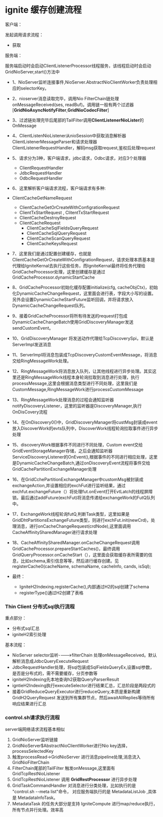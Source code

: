 # ignite 缓存创建流程

客户端：

发起调用请求流程：

- 获取

服务端：

服务端启动时会启动ClientListenerProcessor线程服务，该线程启动时会启动GridNioServer,start()方法中

- 1、NioServer监听连接事件,NioServer.AbstractNioClientWorker负责处理相应的selectorKey。
- 2、nioserver消息读取完毕，调用Nio FilterChain链处理onMessageReceived(ses, readBuf)。调用链一般有两个过滤器[**GridNioAsyncNotifyFilter**,**GridNioCodecFilter**]
- 3、过滤链处理完毕后尾部的TailFilter调用**ClientListenerNioLister**的OnMessage
- 4、ClientListenNioListener从nioSession中获取消息解析器ClientListenerMessageParser和请求处理器ClientListenerRequestHandler，解码msg获取request,鉴权后处理request
- 5、请求分为3种，客户端请求，jdbc请求，Odbc请求，对应3个处理器
  - ClientRequestHandler
  - JdbcRequestHandler
  - OdbcRequestHandler
- 6、这里解析客户端请求流程，客户端请求有多种:
- ClientCacheGetNameRequest
  - ClientCacheGetOrCreateWithConfigrationRequest
  - ClientTxStartRequest , ClitentTxStartRequest
  - ClientCacheDestroyRequest
  - ClientCacheRequest
    - ClientCacheSqlFieldsQueryRequest
    - ClientCacheSqlQueryRequest
    - ClientCacheScanQueryRequest
    - ClientCacheKeysRequest
- 7、这里我们是通过配置创建缓存，也就是ClientCacheGetOrCreateWithConfigrationRequest，请求处理本质基本是代理给IgniteKernal去执行这些任务，而IgniteKernal最终将任务代理给GridCacheProcessor处理，这里创建缓存是通过GridCacheProcessor.dynamicStartCache
- 8、GridCacheProcessor初始化缓存配置initialize(cfg, cacheObjCtx)，初始化DynamicCacheChangeRequest，这里面会进行表，字段大小写的设置。另外会设置DynamicCacheStartFuture监听回调，并将请求放入DynamicCacheChangeRequest队列。
- 9、接着GridCacheProcessor将所有待发送的request打包成DynamicCacheChangeBatch使用GridDiscoveryManager发送sendCustomEvent。
- 10、GridDiscoveryManager 将发送动作代理给TcpDiscoverySpi，默认是ServerImpl发送消息
- 11、ServerImpl将消息包装成TcpDiscoveryCustomEventMessage，将消息交给RingMessageWork处理。
- 12、RingMessageWork将消息放入队列，让其他线程进行异步处理。其实这里还是RingMessageWork线程本身轮询拉取到消息进行处理，执行processMessage,这里会根据消息类型进行不同处理，这里我们是CustomMessage,RingMessageWork进行processCustomMessage
- 13、RingMessageWork处理消息的过程会通知监听器notifyDiscoveryListener，这里的监听器是DiscoveryManager,执行OnDisCovery流程
- 14、在OnDiscovery0()中，GridDiscoveryManager将custMsg封装成event放入DiscoverWork的evts队列中，DiscoverWork线程轮询拉取事件进行异步处理
- 15、discoveryWork根据事件不同进行不同处理，Custom event交给GridEventStorageManager存储，之后会通知监听器ServiceDiscoveryListener的OnEvent(),根据事件的不同进行相应处理，这里是DynamicCacheChangeBatch,通过onDiscoveryEvent流程将事件交给GridCachePartitionExchangeManager处理
- 16、在GridCchePartitionExchangeManager中customMsg被封装成exchangeAction,并设置相应的exchFut进行监听结果，通过exchfut.exchangeFuture（）将处理fut.onEvent打开EvtLatch的线程屏障锁。最后通过addFuture(exchFut)将消息传递给exchangeWork的FutQ队列中。
- 17、ExchangeWork线程轮询futQ,判断Task类型，这里如果是GridDhtPartitionsExchangeFuture类型，则进行exchFut.init(newCrd)，处理消息，进行onCacheChangeRequest(crdNode),这里面调用CacheAffinitySharedManager进行请求处理
- 18、CacheAffinitySharedManager.onCacheChangeRequest调用GridCacheProcessor.prepareStartCaches()，最终调用GridQueryProcessor.onCacheStart（），这里面会获取缓存表所需要的信息，比如schema,索引信息等等，然后进行缓存创建。见registerCache0(cacheName, schemaName, cacheInfo, cands, isSql);
- 最终：

  - IgniteH2Indexing.registerCache(),内部通过H2的sql创建了schema
  - registerType()通过H2创建了表格




### Thin Client 分布式sql执行流程

重点部分：

- 分布式sql汇总
- igniteH2索引处理

基本流程：

- NioServer selector监听---->filterChain 处理onMessageReceived。默认解析消息成JdbcQueryExecuteRequest
- JdbcRequestHandler处理，将sql包装成SqlFieldsQueryEx,设置sql参数，是否是分布式的，需不需要缓存，分页参数等
- igniteH2Indexing先本地查询h2获取QueryParserResult
- igntieH2Indexing执行executeSelector进行结果汇总，汇总阶段是两段式的
- 接着GridReduceQueryExecutor进行reduceQuery,本质是重新构建GridH2QueryRequest 发送到所有集群节点，然后awaitAllReplies等待所有响应结果进行汇总


### control.sh请求执行流程
server端网络请求流程基本相似
1. GridNioServer监听链接
2. GridNioServer$AbstractNioClientWorker进行Nio key选择，processSelectedKey
3. 触发processRead->GridNioServer 进行消息pipeline处理,消息流入GridNioFilterChain
4. FilterChain尾部的TailFilter 触发onMessage,这里面有GridTcpRestNioListener
5. GridTcpRestNioListener 调用 **GridRestProcessor** 进行异步处理
6. GridTaskCommandHandler 对消息进行分类处理，比如执行的是 "control.sh --meta list"命令，
    对应服务端执行的是 MetadataListJob ,具体是 MetadataInfoTask。
7. MetadataTask 的任务大部分是支持 IgniteCompute 进行map/reduce执行，所有节点并行处理。效率高

